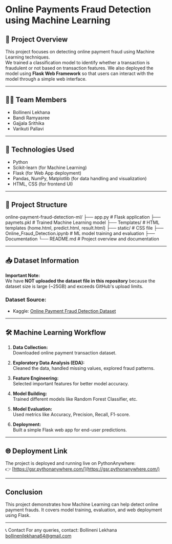 # Online Payments Fraud Detection using Machine Learning
## 📌 Project Overview
This project focuses on detecting online payment fraud using Machine Learning techniques.  
We trained a classification model to identify whether a transaction is fraudulent or not based on transaction features.
We also deployed the model using **Flask Web Framework** so that users can interact with the model through a simple web interface.

---

## 👩‍💻 Team Members
- Bollineni Lekhana
- Bandi Ramyasree
- Gajjala Srithika
- Varikuti Pallavi

---

## 🚀 Technologies Used

- Python
- Scikit-learn (for Machine Learning)
- Flask (for Web App deployment)
- Pandas, NumPy, Matplotlib (for data handling and visualization)
- HTML, CSS (for frontend UI)

---

## 📂 Project Structure
online-payment-fraud-detection-ml/
├── app.py # Flask application
├── paymets.pkl # Trained Machine Learning model 
├── Templates/ # HTML templates (home.html, predict.html, result.html)
├── static/ # CSS file
├── Online_Fraud_Detection.ipynb #  ML model training and evaluation
├── Documentation
└── README.md # Project overview and documentation

---

## 📥 Dataset Information

**Important Note:**  
We have **NOT uploaded the dataset file in this repository** because the dataset size is large (~25GB) and exceeds GitHub's upload limits.

### Dataset Source:

- Kaggle: [Online Payment Fraud Detection Dataset](/kaggle/input/online-payments-fraud-detection-dataset)  

---

## 🛠️ Machine Learning Workflow

1. **Data Collection:**  
  Downloaded online payment transaction dataset.

2. **Exploratory Data Analysis (EDA):**  
  Cleaned the data, handled missing values, explored fraud patterns.

3. **Feature Engineering:**  
  Selected important features for better model accuracy.

4. **Model Building:**  
  Trained different models like Random Forest Classifier, etc.

5. **Model Evaluation:**  
  Used metrics like Accuracy, Precision, Recall, F1-score.

6. **Deployment:**  
  Built a simple Flask web app for end-user predictions.

---

## 🌐 Deployment Link 

The project is deployed and running live on PythonAnywhere:  
👉 [https://gsr.pythonanywhere.com/](https://gsr.pythonanywhere.com/)

---

## Conclusion
This project demonstrates how Machine Learning can help detect online payment frauds.
It covers model training, evaluation, and web deployment using Flask.

---

📞 Contact
For any queries, contact:
Bollineni Lekhana
bollinenilekhana64@gmail.com





